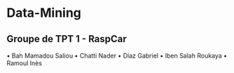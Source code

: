 # Data-Mining

## Groupe de TPT 1 - RaspCar

  •	Bah Mamadou Saliou
  •	Chatti Nader
  •	Diaz Gabriel
  •	Iben Salah Roukaya
  •	Ramoul Inès
